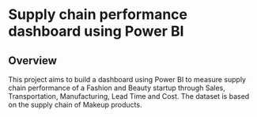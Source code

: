 # Supply chain performance dashboard using Power BI
## Overview
This project aims to build a dashboard using Power BI to measure supply chain performance of a Fashion and Beauty startup through Sales, Transportation, Manufacturing, Lead Time and Cost. The dataset is based on the supply chain of Makeup products.
